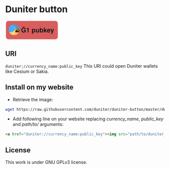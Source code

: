 # Duniter button

![Ğ1 button](duniter_button.svg)

## URI

`duniter://currency_name:public_key`
This URI could open Duniter wallets like Cesium or Sakia.

## Install on my website

- Retrieve the image:

```bash
wget https://raw.githubusercontent.com/duniter/duniter-button/master/duniter_button.svg
```

- Add following line on your website replacing _currency_name_, _public_key_ and _path/to/_ arguments:

```html
<a href="duniter://currency_name:public_key"><img src="path/to/duniter_button.svg" /></a>
```

## License
This work is under GNU GPLv3 license.
